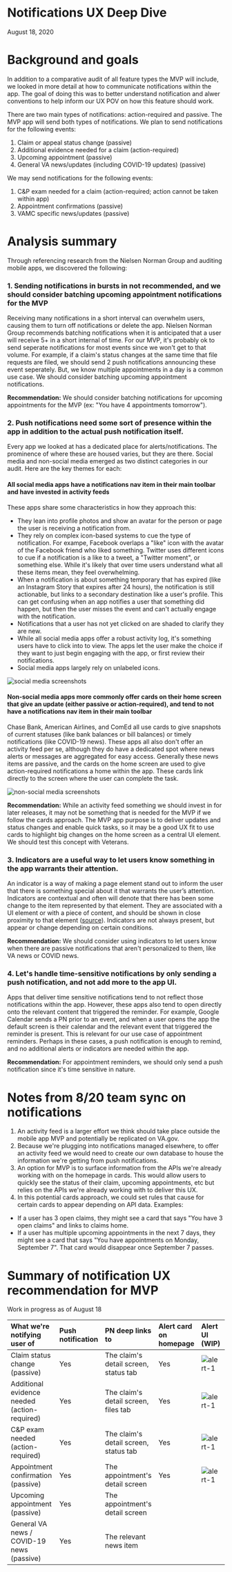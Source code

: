 # Notifications UX Deep Dive

August 18, 2020

# Background and goals
In addition to a comparative audit of all feature types the MVP will include, we looked in more detail at how to communicate notifications within the app. The goal of doing this was to better understand notification and alwer conventions to help inform our UX POV on how this feature should work.

There are two main types of notifications: action-required and passive. The MVP app will send both types of notifications. We plan to send notifications for the following events:
1. Claim or appeal status change (passive)
2. Additional evidence needed for a claim (action-required)
3. Upcoming appointment (passive)
4. General VA news/updates (including COVID-19 updates) (passive)

We may send notifications for the following events:
1. C&P exam needed for a claim (action-required; action cannot be taken within app)
2. Appointment confirmations (passive)
3. VAMC specific news/updates (passive)

# Analysis summary

Through referencing research from the Nielsen Norman Group and auditing mobile apps, we discovered the following:

### 1. Sending notifications in bursts in not recommended, and we should consider batching upcoming appointment notifications for the MVP 
Receiving many notifications in a short interval can overwhelm users, causing them to turn off notifications or delete the app. Nielsen Norman Group recommends batching notifications when it is anticipated that a user will receive 5+ in a short internal of time. For our MVP, it's probably ok to send seperate notifications for most events since we won't get to that volume. For example, if a claim's status changes at the same time that file requests are filed, we should send 2 push notifications announcing these event seperately. But, we know multiple appointments in a day is a common use case. We should consider batching upcoming appointment notifications. 

**Recommendation:** We should consider batching notifications for upcoming appointments for the MVP (ex: "You have 4 appointments tomorrow"). 


### 2. Push notifications need some sort of presence within the app in addition to the actual push notification itself. 
Every app we looked at has a dedicated place for alerts/notifications. The prominence of where these are housed varies, but they are there. Social media and non-social media emerged as two distinct categories in our audit. Here are the key themes for each:

#### All social media apps have a notifications nav item in their main toolbar and have invested in activity feeds
These apps share some characteristics in how they approach this: 
- They lean into profile photos and show an avatar for the person or page the user is receiving a notification from.
- They rely on complex icon-based systems to cue the type of notification. For exampe, Facebook overlaps a "like" icon with the avatar of the Facebook friend who liked something. Twitter uses different icons to cue if a notification is a like to a tweet, a "Twitter moment", or something else. While it's likely that over time users understand what all these items mean, they feel overwhelming. 
- When a notification is about something temporary that has expired (like an Instagram Story that expires after 24 hours), the notification is still actionable, but links to a secondary destination like a user's profile. This can get confusing when an app notifies a user that something did happen, but then the user misses the event and can't actually engage with the notification.
- Notifications that a user has not yet clicked on are shaded to clarify they are new. 
- While all social media apps offer a robust activity log, it's something users have to click into to view. The apps let the user make the choice if they want to just begin engaging with the app, or first review their notifications.
- Social media apps largely rely on unlabeled icons.

![social media screenshots](https://github.com/department-of-veterans-affairs/va.gov-team/blob/master/products/va-mobile-app/ux-research/comparative-feature-analysis/screenshots/notifications-activity-audit-social-media.png)

#### Non-social media apps more commonly offer cards on their home screen that give an update (either passive or action-required), and tend to not have a notifications nav item in their main toolbar
Chase Bank, American Airlines, and ComEd all use cards to give snapshots of current statuses (like bank balances or bill balances) or timely notifications (like COVID-19 news). These apps all also don't offer an activity feed per se, although they do have a dedicated spot where news alerts or messages are aggregated for easy access. Generally these news items are passive, and the cards on the home screen are used to give action-required notifications a home within the app. These cards link directly to the screen where the user can complete the task. 

![non-social media screenshots](https://github.com/department-of-veterans-affairs/va.gov-team/blob/master/products/va-mobile-app/ux-research/comparative-feature-analysis/screenshots/notifications-activity-audit-non-social-media.png)

**Recommendation:** While an activity feed something we should invest in for later releases, it may not be something that is needed for the MVP if we follow the cards approach. The MVP app purpose is to deliver updates and status changes and enable quick tasks, so it may be a good UX fit to use cards to highlight big changes on the home screen as a central UI element. We should test this concept with Veterans. 

### 3. Indicators are a useful way to let users know something in the app warrants their attention. 
An indicator is a way of making a page element stand out to inform the user that there is something special about it that warrants the user’s attention. Indicators are contextual and often will denote that there has been some change to the item represented by that element. They are associated with a UI element or with a piece of content, and should be shown in close proximity to that element ([source](https://www.nngroup.com/articles/indicators-validations-notifications/)). Indicators are not always present, but appear or change depending on certain conditions.

**Recommendation:** We should consider using indicators to let users know when there are passive notifications that aren't personalized to them, like VA news or COVID news. 

### 4. Let's handle time-sensitive notifications by only sending a push notification, and not add more to the app UI. 
Apps that deliver time sensitive notifications tend to not reflect those notifications within the app. However, these apps also tend to open directly onto the relevant content that triggered the reminder. For example, Google Calendar sends a PN prior to an event, and when a user opens the app the default screen is their calendar and the relevant event that triggered the reminder is present. This is relevant for our use case of appointment reminders. Perhaps in these cases, a push notification is enough to remind, and no additional alerts or indicators are needed within the app.

**Recommendation:** For appointment reminders, we should only send a push notification since it's time sensitive in nature.



# Notes from 8/20 team sync on notifications 
1. An activity feed is a larger effort we think should take place outside the mobile app MVP and potentially be replicated on VA.gov. 
2. Because we're plugging into notifications managed elsewhere, to offer an activity feed we would need to create our own database to house the information we're getting from push notifications.
3. An option for MVP is to surface information from the APIs we're already working with on the homepage in cards. This would allow users to quickly see the status of their claim, upcoming appointments, etc but relies on the APIs we're already working with to deliver this UX. 
4. In this potential cards approach, we could set rules that cause for certain cards to appear depending on API data. Examples: 
  - If a user has 3 open claims, they might see a card that says "You have 3 open claims" and links to claims home.
  - If a user has multiple upcoming appointments in the next 7 days, they might see a card that says "You have appointments on Monday, September 7". That card would disappear once September 7 passes.


# Summary of notification UX recommendation for MVP 

Work in progress as of August 18

| What we're notifying user of  	|  Push notification 	|  PN deep links to |   Alert card on homepage	| Alert UI (WIP) |  Indicator 	|
|:---	|:---	|:---	|:---	|:---	|:---	
|  Claim status change (passive) 	|   Yes	|  The claim's detail screen, status tab  	| Yes	|  ![alert-1](https://github.com/department-of-veterans-affairs/va.gov-team/blob/master/products/va-mobile-app/ux-research/comparative-feature-analysis/screenshots/claim-status-change.png)|   |
|  Additional evidence needed (action-required)	|  Yes 	|  The claim's detail screen, files tab 	|   Yes	|  ![alert-1](https://github.com/department-of-veterans-affairs/va.gov-team/blob/master/products/va-mobile-app/ux-research/comparative-feature-analysis/screenshots/alert-card-1.png) 	| |
|  C&P exam needed (action-required)	|   Yes	|   The claim's detail screen, status tab	|   Yes	|  ![alert-1](https://github.com/department-of-veterans-affairs/va.gov-team/blob/master/products/va-mobile-app/ux-research/comparative-feature-analysis/screenshots/alert-card-2.png) 	| |
|  Appointment confirmation (passive) 	|  Yes 	|  The appointment's detail screen 	|  Yes 	|  ![alert-1](https://github.com/department-of-veterans-affairs/va.gov-team/blob/master/products/va-mobile-app/ux-research/comparative-feature-analysis/screenshots/appointment-confirmation.png)	| |
|  Upcoming appointment (passive) 	|   Yes	|   The appointment's detail screen	|   	|   	| |
|  General VA news / COVID-19 news (passive) 	|   Yes	|  The relevant news item  	|   	|   	| Yes |




